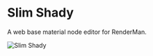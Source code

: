 # Slim Shady
A web base material node editor for RenderMan.

![Slim Shady](https://raw.githubusercontent.com/sttng/slim-shady/master/slim_shady.png)
